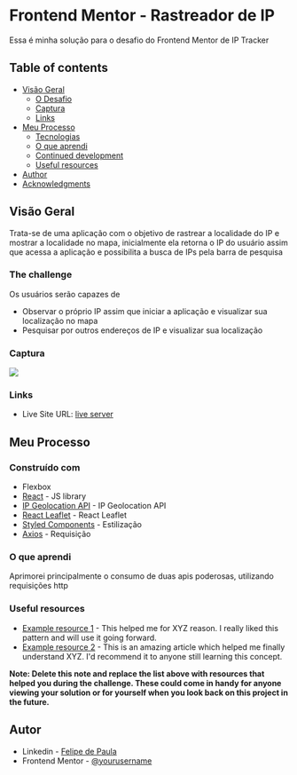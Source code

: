 # Frontend Mentor - Rastreador de IP

Essa é minha solução para o desafio do Frontend Mentor de IP Tracker

## Table of contents

- [Visão Geral](#visão-geral)
  - [O Desafio](#the-challenge)
  - [Captura](#screenshot)
  - [Links](#links)
- [Meu Processo](#my-process)
  - [Tecnologias](#built-with)
  - [O que aprendi](#what-i-learned)
  - [Continued development](#continued-development)
  - [Useful resources](#useful-resources)
- [Author](#author)
- [Acknowledgments](#acknowledgments)


## Visão Geral
Trata-se de uma aplicação com o objetivo de rastrear a localidade do IP e mostrar a localidade no mapa, inicialmente ela retorna o IP do usuário assim que acessa a aplicação e possibilita a busca de IPs pela barra de pesquisa

### The challenge

Os usuários serão capazes de

- Observar o próprio IP assim que iniciar a aplicação e visualizar sua localização no mapa
- Pesquisar por outros endereços de IP e visualizar sua localização

### Captura

![](./screenshot.jpg)




### Links
- Live Site URL: [live server](https://ip-tracker-felipe-em.netlify.app/)

## Meu Processo

### Construído com

- Flexbox
- [React](https://reactjs.org/) - JS library
- [IP Geolocation API](https://geo.ipify.org/) - IP Geolocation API
- [React Leaflet](https://react-leaflet.js.org/) - React Leaflet
- [Styled Components](https://styled-components.com/) - Estilização
- [Axios](https://axios-http.com/ptbr/docs/intro) - Requisição

### O que aprendi

Aprimorei principalmente o consumo de duas apis poderosas, utilizando requisições http

### Useful resources

- [Example resource 1](https://www.example.com) - This helped me for XYZ reason. I really liked this pattern and will use it going forward.
- [Example resource 2](https://www.example.com) - This is an amazing article which helped me finally understand XYZ. I'd recommend it to anyone still learning this concept.

**Note: Delete this note and replace the list above with resources that helped you during the challenge. These could come in handy for anyone viewing your solution or for yourself when you look back on this project in the future.**

## Autor

- Linkedin - [Felipe de Paula]([https://www.your-site.com](https://www.linkedin.com/in/felipe-c-de-paula))
- Frontend Mentor - [@yourusername](https://www.frontendmentor.io/profile/yourusername)
